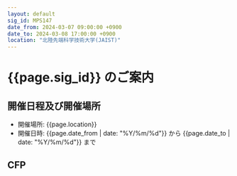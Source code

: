 ```yaml
---
layout: default
sig_id: MPS147
date_from: 2024-03-07 09:00:00 +0900
date_to: 2024-03-08 17:00:00 +0900
location: "北陸先端科学技術大学(JAIST)"
---
```


# {{page.sig_id}} のご案内

## 開催日程及び開催場所

- 開催場所: {{page.location}}
- 開催日時: {{page.date_from | date: "%Y/%m/%d"}} から {{page.date_to | date: "%Y/%m/%d"}} まで

## CFP
